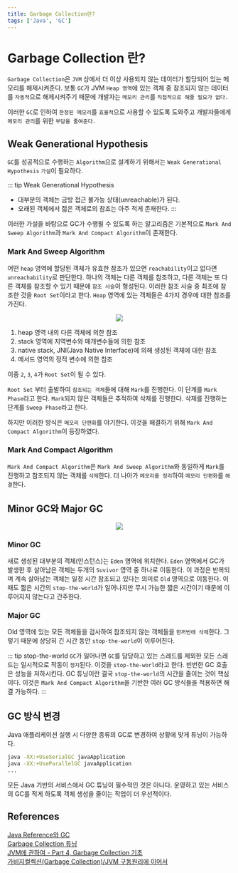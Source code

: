 ```yaml
---
title: Garbage Collection란?
tags: ['Java', 'GC']
---
```


# Garbage Collection 란?

`Garbage Collection`은 `JVM` 상에서 더 이상 사용되지 않는 데이터가 할당되어 있는 메모리를 해제시켜준다. 보통 `GC`가 JVM `Heap 영역`에 있는 객체 중 참조되지 않는 데이터를 `자동적`으로 해제시켜주기 때문에 개발자는 `메모리 관리`를 `직접적으로 해줄 필요가 없다.`

이러한 `GC`로 인하여 `한정된 메모리`를 `효율적`으로 사용할 수 있도록 도와주고 개발자들에게 `메모리 관리`를 위한 `부담을 줄여준다.`

## Weak Generational Hypothesis

`GC`를 성공적으로 수행하는 `Algorithm`으로 설계하기 위해서는 `Weak Generational Hypothesis` `가설`이 필요하다. 

::: tip Weak Generational Hypothesis
 * 대부분의 객체는 금방 접근 불가능 상태(unreachable)가 된다.
 * 오래된 객체에서 젋은 객체로의 참조는 아주 적게 존재한다.
:::

이러한 가설을 바탕으로 GC가 수행될 수 있도록 하는 알고리즘은 기본적으로 `Mark And Sweep Algorithm`과 `Mark And Compact Algorithm`이 존재한다.

### Mark And Sweep Algorithm
어떤 `heap` 영역에 할당된 객체가 유효한 참조가 있으면 `reachability`이고 없다면 `unreachability`로 판단한다. 하나의 객체는 다른 객체를 참조하고, 다른 객체는 또 다른 객체를 참조할 수 있기 때문에 `참조 사슬`이 형성된다. 이러한 참조 사슬 중 최초에 참조한 것을 `Root Set`이라고 한다. `Heap` 영역에 있는 객체들은 4가지 경우에 대한 참조를 가진다.

<p align=center>
    <img src=https://user-images.githubusercontent.com/59357153/137903377-d2671165-d22c-45aa-83a2-25b1d22c8503.png>
</p>

 1. heap 영역 내의 다른 객체에 의한 참조
 2. stack 영역에 지역변수와 매개변수들에 의한 참조
 3. native stack, JNI(Java Native Interface)에 의해 생성된 객체에 대한 참조
 4. 메서드 영역의 정적 변수에 의한 참조

이중 `2`, `3`, `4`가 `Root Set`이 될 수 있다.

`Root Set` 부터 출발하여 `참조되는 객체`들에 대해 `Mark`를 진행한다. 이 단계를 `Mark Phase`라고 한다. `Mark`되지 않은 객체들은 추적하여 삭제를 진행한다. 삭제를 진행하는 단계를 `Sweep Phase`라고 한다.

하지만 이러한 방식은 `메모리 단편화`를 야기한다. 이것을 해결하기 위해 `Mark And Compact Algorithm`이 등장하였다.

### Mark And Compact Algorithm

`Mark And Compact Algorithm`은 `Mark And Sweep Algorithm`와 동일하게 `Mark`를 진행하고 참조되지 않는 객체를 `삭제`한다. 더 나아가 `메모리를 정리`하여 `메모리 단편화`를 `해결`한다.

## Minor GC와 Major GC

<p align=center>
    <img src=https://user-images.githubusercontent.com/59357153/137896624-df70dfad-8b21-482b-85f9-b478484df4b6.png>
</p>

### Minor GC
새로 생성된 대부분의 객체(인스턴스)는 `Eden` 영역에 위치한다. `Eden` 영역에서 GC가 발생한 후 살아남은 객체는 두개의 `Suvivor` 영역 중 하나로 이동한다. 이 과정은 반복되며 계속 살아남는 객체는 일정 시간 참조되고 있다는 의미로 `Old` 영역으로 이동한다. 이때도 짧은 시간의 `stop-the-world`가 일어나지만 무시 가능한 짧은 시간이기 때문에 이루어지지 않는다고 간주한다.

### Major GC
Old 영역에 있는 모든 객체들을 검사하여 참조되지 않는 객체들을 `한꺼번에 삭제`한다. 그렇기 때문에 상당히 긴 시간 동안 `stop-the-world`이 이루어진다.

::: tip stop-the-world
`GC`가 일어나면 `GC`를 담당하고 있는 스레드를 제외한 모든 스레드는 일시적으로 작동이 `정지`된다. 이것을 `stop-the-world`라고 한다. 빈번한 GC 호출은 성능을 저하시킨다. GC 튜닝이란 결국 `stop-the-world`의 시간을 줄이는 것이 핵심이다. 이것은 `Mark And Compact Algorithm`을 기반한 여러 GC 방식들을 적용하면 해결 가능하다.
:::

## GC 방식 변경

Java 애플리케이션 실행 시 다양한 종류의 GC로 변경하여 상황에 맞게 튜닝이 가능하다.

```bash
java -XX:+UseSerialGC javaApplication
java -XX:+UseParallelGC javaApplication
...
```

모든 Java 기반의 서비스에서 GC 튜닝이 필수적인 것은 아니다. 운영하고 있는 서비스의 GC를 적게 하도록 객체 생성을 줄이는 작업이 더 우선적이다. 

## References

[Java Reference와 GC](https://d2.naver.com/helloworld/329631)<br>
[Garbage Collection 튜닝](https://d2.naver.com/helloworld/37111)<br>
[JVM에 관하여 - Part 4, Garbage Collection 기초](https://tecoble.techcourse.co.kr/post/2021-08-30-jvm-gc/)<br>
[가비지컬렉션(Garbage Collection)/JVM 구동원리에 이어서](https://asfirstalways.tistory.com/159)<br>

<TagLinks />